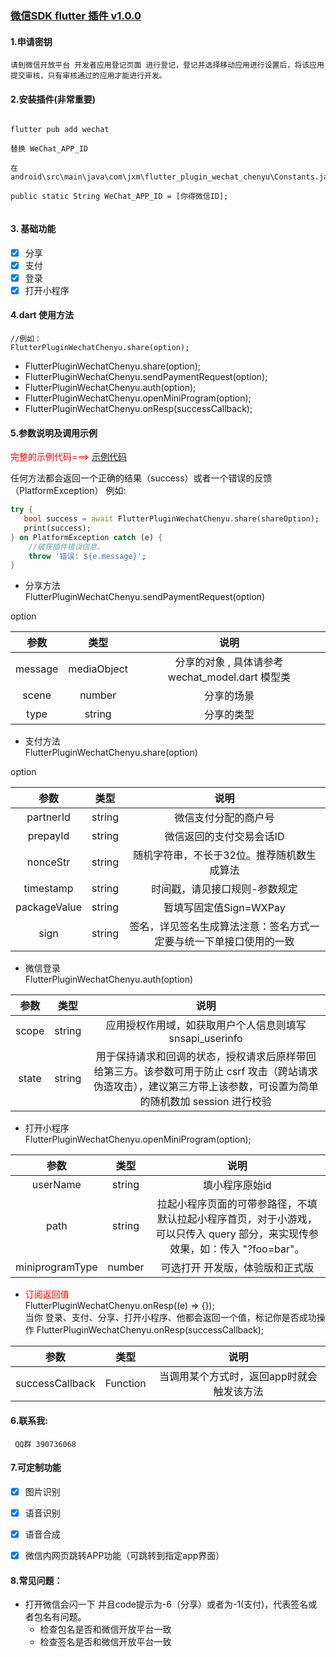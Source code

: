 ###  [微信SDK flutter 插件 v1.0.0](https://github.com/waliu/flutter_plugin_wechat_chenyu)

#### 1.申请密钥

    请到微信开放平台 开发者应用登记页面 进行登记，登记并选择移动应用进行设置后，将该应用提交审核，只有审核通过的应用才能进行开发。

#### 2.安装插件(非常重要)

```

flutter pub add wechat
    
替换 WeChat_APP_ID  
         
在 android\src\main\java\com\jxm\flutter_plugin_wechat_chenyu\Constants.java
         
public static String WeChat_APP_ID = [你得微信ID];
    
```   
#### 3. 基础功能

- [x] 分享
- [x] 支付
- [x] 登录
- [x] 打开小程序

#### 4.dart 使用方法

    //例如：
    FlutterPluginWechatChenyu.share(option);

- FlutterPluginWechatChenyu.share(option);
- FlutterPluginWechatChenyu.sendPaymentRequest(option);
- FlutterPluginWechatChenyu.auth(option);
- FlutterPluginWechatChenyu.openMiniProgram(option);
- FlutterPluginWechatChenyu.onResp(successCallback);

#### 5.参数说明及调用示例
<font color=red>完整的示例代码===></font>
[示例代码](example)

任何方法都会返回一个正确的结果（success）或者一个错误的反馈（PlatformException）
例如:
```dart
try {
   bool success = await FlutterPluginWechatChenyu.share(shareOption);
   print(success);
} on PlatformException catch (e) {
    //破获插件错误信息。
    throw '错误: ${e.message}';
}
```

* 分享方法<br>
  FlutterPluginWechatChenyu.sendPaymentRequest(option)

option

| 参数 | 类型 | 说明 |
| :----:| :----: | :----: |
|message|mediaObject|分享的对象 , 具体请参考 wechat_model.dart 模型类|
|scene|number|分享的场景|
|type|string|分享的类型|

* 支付方法<br>
  FlutterPluginWechatChenyu.share(option)

option

| 参数 | 类型 | 说明 |
| :----:| :----: | :----: |
|partnerId|string|微信支付分配的商户号|
|prepayId|string|微信返回的支付交易会话ID|
|nonceStr|string|随机字符串，不长于32位。推荐随机数生成算法|
|timestamp|string|时间戳，请见接口规则-参数规定|
|packageValue|string|暂填写固定值Sign=WXPay|
|sign|string|签名，详见签名生成算法注意：签名方式一定要与统一下单接口使用的一致|

* 微信登录<br>
  FlutterPluginWechatChenyu.auth(option)

| 参数 | 类型 | 说明 |
| :----:| :----: | :----: |
|scope|string|应用授权作用域，如获取用户个人信息则填写 snsapi_userinfo|
|state|string|用于保持请求和回调的状态，授权请求后原样带回给第三方。该参数可用于防止 csrf 攻击（跨站请求伪造攻击），建议第三方带上该参数，可设置为简单的随机数加 session 进行校验|

* 打开小程序<br>
  FlutterPluginWechatChenyu.openMiniProgram(option);

| 参数 | 类型 | 说明 |
| :----:| :----: | :----: |
|userName|string|填小程序原始id|
|path|string|拉起小程序页面的可带参路径，不填默认拉起小程序首页，对于小游戏，可以只传入 query 部分，来实现传参效果，如：传入 "?foo=bar"。|
|miniprogramType|number|可选打开 开发版，体验版和正式版|

* <font color=red>订阅返回值</font><br>
  FlutterPluginWechatChenyu.onResp((e) => {});<br>
  当你 登录、支付、分享、打开小程序、他都会返回一个值，标记你是否成功操作 FlutterPluginWechatChenyu.onResp(successCallback);

| 参数 | 类型 | 说明 |
| :----:| :----: | :----: |
|successCallback|Function|当调用某个方式时，返回app时就会触发该方法|


#### 6.联系我:

     QQ群 390736068

#### 7.可定制功能

- [x] 图片识别
- [x] 语音识别
- [x] 语音合成
- [x] 微信内网页跳转APP功能（可跳转到指定app界面）


#### 8.常见问题：

* 打开微信会闪一下 并且code提示为-6（分享）或者为-1(支付)，代表签名或者包名有问题。
  - 检查包名是否和微信开放平台一致
  - 检查签名是否和微信开放平台一致






